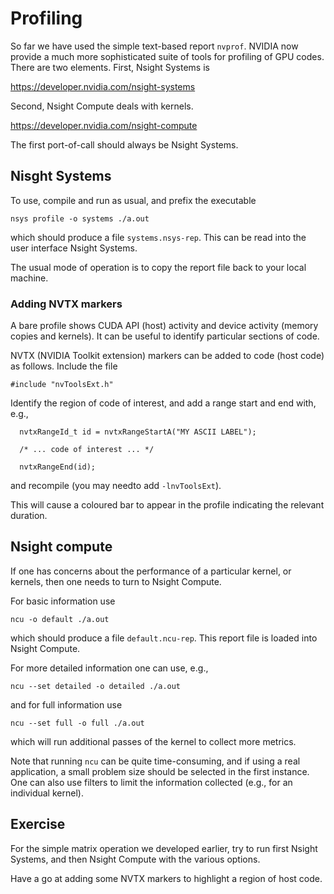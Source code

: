 # Profiling

So far we have used the simple text-based report `nvprof`. NVIDIA now
provide a much more sophisticated suite of tools for profiling of
GPU codes. There are two elements. First, Nsight Systems is

https://developer.nvidia.com/nsight-systems

Second, Nsight Compute deals with kernels.

https://developer.nvidia.com/nsight-compute


The first port-of-call should always be Nsight Systems.


## Nisght Systems

To use, compile and run as usual, and prefix the executable
```
nsys profile -o systems ./a.out
```
which should produce a file `systems.nsys-rep`. This can be
read into the user interface Nsight Systems.

The usual mode of operation is to copy the report file back to
your local machine.

### Adding NVTX markers

A bare profile shows CUDA API (host) activity and device activity
(memory copies and kernels). It can be useful to identify particular
sections of code.

NVTX (NVIDIA Toolkit extension) markers can be added to code (host
code) as follows. Include the file
```
#include "nvToolsExt.h"
```
Identify the region of code of interest, and add a range start and
end with, e.g.,
```
  nvtxRangeId_t id = nvtxRangeStartA("MY ASCII LABEL");

  /* ... code of interest ... */

  nvtxRangeEnd(id);
```
and recompile (you may needto add `-lnvToolsExt`).

This will cause a coloured bar to appear in the profile indicating
the relevant duration.

## Nsight compute

If one has concerns about the performance of a particular kernel, or
kernels, then one needs to turn to Nsight Compute.

For basic information use
```
ncu -o default ./a.out
```
which should produce a file `default.ncu-rep`. This report file is
loaded into Nsight Compute.

For more detailed information one can use, e.g.,
```
ncu --set detailed -o detailed ./a.out
```
and for full information use
```
ncu --set full -o full ./a.out
```
which will run additional passes of the kernel to collect more
metrics.

Note that running `ncu` can be quite time-consuming, and if using
a real application, a small problem size should be selected in the
first instance. One can also use filters to limit the information
collected (e.g., for an individual kernel).


## Exercise

For the simple matrix operation we developed earlier, try to run
first Nsight Systems, and then Nsight Compute with the various
options.

Have a go at adding some NVTX markers to highlight a region of host code.
